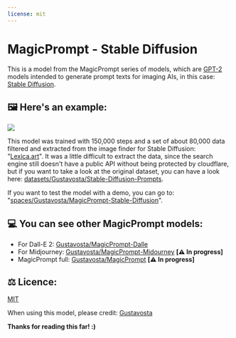 ```yaml
---
license: mit
---
```


# MagicPrompt - Stable Diffusion

This is a model from the MagicPrompt series of models, which are [GPT-2](https://huggingface.co/gpt2) models intended to generate prompt texts for imaging AIs, in this case: [Stable Diffusion](https://huggingface.co/CompVis/stable-diffusion).

## 🖼️ Here's an example:

<img src="https://files.catbox.moe/ac3jq7.png">

This model was trained with 150,000 steps and a set of about 80,000 data filtered and extracted from the image finder for Stable Diffusion: "[Lexica.art](https://lexica.art/)". It was a little difficult to extract the data, since the search engine still doesn't have a public API without being protected by cloudflare, but if you want to take a look at the original dataset, you can have a look here: [datasets/Gustavosta/Stable-Diffusion-Prompts](https://huggingface.co/datasets/Gustavosta/Stable-Diffusion-Prompts).

If you want to test the model with a demo, you can go to: "[spaces/Gustavosta/MagicPrompt-Stable-Diffusion](https://huggingface.co/spaces/Gustavosta/MagicPrompt-Stable-Diffusion)".

## 💻 You can see other MagicPrompt models:

- For Dall-E 2: [Gustavosta/MagicPrompt-Dalle](https://huggingface.co/Gustavosta/MagicPrompt-Dalle)
- For Midjourney: [Gustavosta/MagicPrompt-Midourney](https://huggingface.co/Gustavosta/MagicPrompt-Midjourney) **[⚠️ In progress]**
- MagicPrompt full: [Gustavosta/MagicPrompt](https://huggingface.co/Gustavosta/MagicPrompt) **[⚠️ In progress]**

## ⚖️ Licence:

[MIT](https://huggingface.co/models?license=license:mit)

When using this model, please credit: [Gustavosta](https://huggingface.co/Gustavosta)

**Thanks for reading this far! :)**
